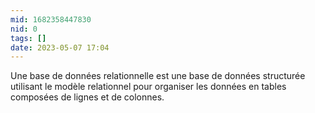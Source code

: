 ```yaml
---
mid: 1682358447830
nid: 0
tags: []
date: 2023-05-07 17:04
---
```


Une base de données relationnelle est une base de données structurée utilisant le modèle relationnel pour organiser les données en tables composées de lignes et de colonnes.
